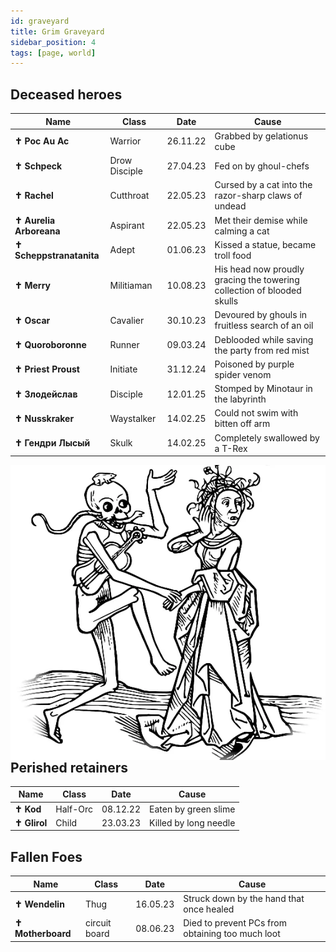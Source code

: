 ```yaml
---
id: graveyard
title: Grim Graveyard
sidebar_position: 4
tags: [page, world]
---
```


## Deceased heroes

| Name                     | Class         | Date     | Cause                                                |
| ------------------------ | ------------- | -------- | ---------------------------------------------------- |
| **✝ Poc Au Ac**         | Warrior       | 26.11.22 | Grabbed by gelationus cube                           |
| **✝ Schpeck**           | Drow Disciple | 27.04.23 | Fed on by ghoul-chefs                                |
| **✝ Rachel**            | Cutthroat     | 22.05.23 | Cursed by a cat into the razor-sharp claws of undead |
| **✝ Aurelia Arboreana** | Aspirant      | 22.05.23 | Met their demise while calming a cat                 |
| **✝ Scheppstranatanita** | Adept      | 01.06.23 | Kissed a statue, became troll food                   |
| **✝ Merry** | Militiaman      | 10.08.23 | His head now proudly gracing the towering collection of blooded skulls |
| **✝ Oscar** | Cavalier      | 30.10.23 | Devoured by ghouls in fruitless search of an oil |
| **✝ Quoroboronne** | Runner      | 09.03.24 | Deblooded while saving the party from red mist |
| **✝ Priest Proust** | Initiate      | 31.12.24  | Poisoned by purple spider venom |
| **✝ Злодейслав** |   Disciple    | 12.01.25  | Stomped by Minotaur in the labyrinth |
| **✝ Nusskraker** | Waystalker      | 14.02.25 | Could not swim with bitten off arm |
| **✝ Гендри Лысый** | Skulk      | 14.02.25 | Completely swallowed by a T-Rex |

<img class="img-character" align="right" src="/img/dance.webp"/>

## Perished retainers

| Name            | Class    | Date     | Cause                                    |
| --------------- | -------- | -------- | ---------------------------------------- |
| **✝ Kod**      | Half-Orc | 08.12.22 | Eaten by green slime                     |
| **✝ Glirol**   | Child    | 23.03.23 | Killed by long needle                    |

## Fallen Foes

| Name            | Class    | Date     | Cause                                    |
| --------------- | -------- | -------- | ---------------------------------------- |
| **✝ Wendelin** | Thug     | 16.05.23 | Struck down by the hand that once healed |
| **✝ Motherboard** | circuit board     | 08.06.23 | Died to prevent PCs from obtaining too much loot |
